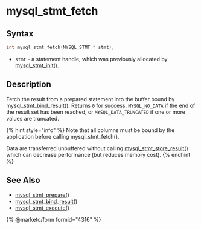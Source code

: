 # mysql\_stmt\_fetch

## Syntax

```c
int mysql_stmt_fetch(MYSQL_STMT * stmt);
```

* `stmt` - a statement handle, which was previously allocated by [mysql\_stmt\_init()](mysql_stmt_init.md).

## Description

Fetch the result from a prepared statement into the buffer bound by mysql\_stmt\_bind\_result(). Returns `0` for success, `MYSQL_NO_DATA` if the end of the result set has been reached, or `MYSQL_DATA_TRUNCATED` if one or more values are truncated.

{% hint style="info" %}
Note that all columns must be bound by the application before calling mysql\_stmt\_fetch().

Data are transferred unbuffered without calling [mysql\_stmt\_store\_result()](mysql_stmt_store_result.md) which can decrease performance (but reduces memory cost).
{% endhint %}

## See Also

* [mysql\_stmt\_prepare()](mysql_stmt_prepare.md)
* [mysql\_stmt\_bind\_result()](mysql_stmt_bind_result.md)
* [mysql\_stmt\_execute()](mysql_stmt_execute.md)

{% @marketo/form formid="4316" %}
